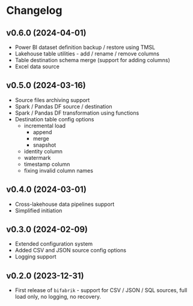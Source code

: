 # Changelog

## v0.6.0 (2024-04-01)

- Power BI dataset definition backup / restore using TMSL
- Lakehouse table utilities - add / rename / remove columns
- Table destination schema merge (support for adding columns)
- Excel data source

## v0.5.0 (2024-03-16)

- Source files archiving support
- Spark / Pandas DF source / destination
- Spark / Pandas DF transformation using functions
- Destination table config options
    - incremental load
        - append
        - merge
        - snapshot
    - identity column
    - watermark
    - timestamp column
    - fixing invalid column names

## v0.4.0 (2024-03-01)

- Cross-lakehouse data pipelines support
- Simplified initiation

## v0.3.0 (2024-02-09)

- Extended configuration system
- Added CSV and JSON source config options
- Logging support

## v0.2.0 (2023-12-31)

- First release of `bifabrik` - support for CSV / JSON / SQL sources, full load only, no logging, no recovery.
